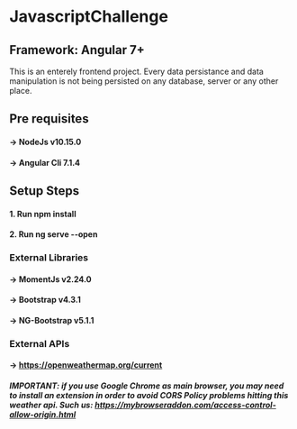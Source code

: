 # JavascriptChallenge
## Framework: Angular 7+

This is an enterely frontend project. Every data persistance and data manipulation is not being persisted on any database, server or any other place. 

## Pre requisites
#### -> NodeJs v10.15.0
#### -> Angular Cli 7.1.4

## Setup Steps
#### 1. Run npm install
#### 2. Run ng serve --open

### External Libraries 
#### -> MomentJs v2.24.0
#### -> Bootstrap v4.3.1
#### -> NG-Bootstrap v5.1.1

### External APIs 
#### -> https://openweathermap.org/current
#### *IMPORTANT: if you use Google Chrome as main browser, you may need to install an extension in order to avoid CORS Policy problems hitting this weather api. Such us: https://mybrowseraddon.com/access-control-allow-origin.html*
